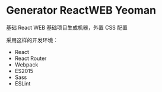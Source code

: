 # Generator ReactWEB Yeoman

基础 React WEB 基础项目生成机器，外置 CSS 配置

采用这样的开发环境：

- React
- React Router
- Webpack
- ES2015
- Sass
- ESLint

